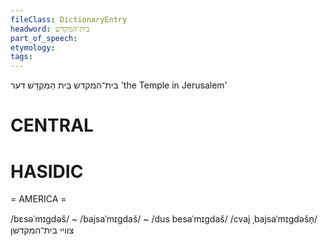 ```yaml
---
fileClass: DictionaryEntry
headword: בית־המקדש
part_of_speech: 
etymology: 
tags: 
---
```

בית־המקדש
בֵּית הַמִּקְדָּשׁ
דער
'the Temple in Jerusalem'

CENTRAL
========

HASIDIC
=======
= AMERICA = 

/bɛsəˈmɪgdəš/ ~ /bajsaˈmɪgdaš/ ~ /dus besaˈmɪgdaš/
/cvaj ˌbajsaˈmɪgdəšn̩/ צוויי בית־המקדשן